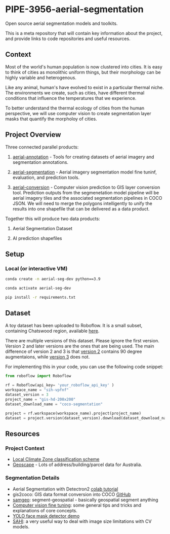 # PIPE-3956-aerial-segmentation
Open source aerial segmentation models and toolkits.

This is a meta repository that will contain key information about the project, and provide links to code repositories and useful resources.

## Context

Most of the world's human population is now clustered into cities. It is easy to think of cities as monolithic uniform things, but their morphology can be highly variable and heterogenous. 

Like any animal, human's have evolved to exist in a particular thermal niche. The environments we create, such as cities, have different thermal conditions that influence the temperatures that we experience. 

To better understand the thermal ecology of cities from the human perspective, we will use computer vision to create segmentation layer masks that quantify the morpholoy of cities.

## Project Overview

Three connected parallel products:

1. [aerial-annotation](https://github.com/Sydney-Informatics-Hub/aerial-annotation) - Tools for creating datasets of aerial imagery and segmentation annotations.

2. [aerial-segmentation](https://github.com/Sydney-Informatics-Hub/aerial-segmentation) - Aerial imagery segmentation model fine tuninf, evaluation, and prediction tools.

3. [aerial-conversion](https://github.com/Sydney-Informatics-Hub/aerial-conversion) - Computer vision prediction to GIS layer conversion tool. Prediction outputs from the segmenetation model pipeline will be aerial imagery tiles and the associated segmentation pipelines in COCO JSON. We will need to merge the polygons intelligently to unify the results into one shapefile that can be delivered as a data product.

Together this will produce two data products:

1. Aerial Segmentation Dataset

2. AI prediction shapefiles

## Setup

### Local (or interactive VM)

```bash
conda create -n aerial-seg-dev python==3.9

conda activate aerial-seg-dev

pip install -r requirements.txt
```

## Dataset

A toy dataset has been uploaded to Roboflow. It is a small subset, containing Chatswood region, available [here](https://universe.roboflow.com/sih-vpfnf/gis-hd-200x200).

There are multiple versions of this dataset. Please ignore the first version. Version 2 and later versions are the ones that are being used. The main difference of version 2 and 3 is that [version 2](https://universe.roboflow.com/sih-vpfnf/gis-hd-200x200/2) contains 90 degree augmentaions, while [version 3](https://universe.roboflow.com/sih-vpfnf/gis-hd-200x200/3) does not.

For implementing this in your code, you can use the following code snippet:

```python
from roboflow import Roboflow
 
rf = Roboflow(api_key= 'your_roboflow_api_key' )
workspace_name = "sih-vpfnf" 
dataset_version = 3 
project_name = "gis-hd-200x200" 
dataset_download_name = "coco-segmentation" 

project = rf.workspace(workspace_name).project(project_name)
dataset = project.version(dataset_version).download(dataset_download_name)
```
<!-- 
# Register the dataset
from detectron2.data.datasets import register_coco_instances
dataset_name = "chatswood-dataset" #@param {type:"string"}
dataset_folder = "gis-hd-200x200" #@param {type:"string"}
register_coco_instances(f"{dataset_name}_train", {}, f"{dataset_folder}/train/_annotations.coco.json", f"/content/{dataset_folder}/train/")
register_coco_instances(f"{dataset_name}_val", {}, f"{dataset_folder}/valid/_annotations.coco.json", f"/content/{dataset_folder}/valid/")
register_coco_instances(f"{dataset_name}_test", {}, f"{dataset_folder}/test/_annotations.coco.json", f"/content/{dataset_folder}/test/")

# Use the dataset
from detectron2.config import get_cfg

cfg = get_cfg()
cfg.DATASETS.TRAIN = (f"{dataset_name}_train",)
cfg.DATASETS.TEST = (f"{dataset_name}_test",)
# then do the other configs

``` -->

## Resources

### Project Context
- [Local Climate Zone classification scheme](https://journals.ametsoc.org/view/journals/bams/93/12/bams-d-11-00019.1.xml)
- [Geoscape](https://geoscape.com.au/) - Lots of address/building/parcel data for Australia.

### Segmentation Details

- Aerial Segmentation with Detectron2 [colab tutorial](https://colab.research.google.com/drive/1xijyRU_t5SbWGlkZoTF94kaBKIWgX_Ul?usp=sharing)
- gis2coco: GIS data format conversion into COCO [GitHub](https://github.com/hlydecker/gis2coco)
- [samgeo](https://samgeo.gishub.org/): segment-geospatial - basically geospatial segment anything
- [Computer vision fine tuning](https://github.com/Sydney-Informatics-Hub/computer-vision-fine-tuning): some general tips and tricks and explanations of core concepts.
- [YOLO face mask detector demo](https://github.com/Sydney-Informatics-Hub/cv-demo)
- [SAHI](https://github.com/obss/sahi): a very useful way to deal with image size limitations with CV models.
